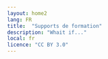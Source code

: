 ```yaml
---
layout: home2
lang: FR
title:  "Supports de formation"
description: "Whait if..."
local: fr
licence: "CC BY 3.0"
---
```



